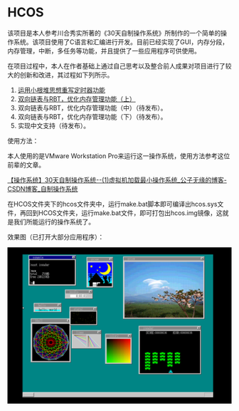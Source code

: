 # HCOS
该项目是本人参考川合秀实所著的《30天自制操作系统》所制作的一个简单的操作系统。该项目使用了C语言和汇编进行开发。目前已经实现了GUI，内存分段，内存管理，中断，多任务等功能，并且提供了一些应用程序可供使用。

在项目过程中，本人在作者基础上通过自己思考以及整合前人成果对项目进行了较大的创新和改进，其过程如下列所示。

1. [运用小根堆思想重写定时器功能](documents/timer.md)
2. [双向链表与RBT，优化内存管理功能（上）](documents/memory1.md)
3. 双向链表与RBT，优化内存管理功能（中）（待发布）。
4. 双向链表与RBT，优化内存管理功能（下）（待发布）。
6. 实现中文支持（待发布）。

使用方法：

本人使用的是VMware Workstation Pro来运行这一操作系统，使用方法参考这位前辈的文章。

[【操作系统】30天自制操作系统--(1)虚拟机加载最小操作系统_公子无缘的博客-CSDN博客_自制操作系统](https://blog.csdn.net/sinat_33408502/article/details/124013812)

在HCOS文件夹下的hcos文件夹中，运行make.bat脚本即可编译出hcos.sys文件，再回到HCOS文件夹，运行make.bat文件，即可打包出hcos.img镜像，这就是我们所能运行的操作系统了。

效果图（已打开大部分应用程序）：

![](documents\pic\QQ图片20220807022343.png)


